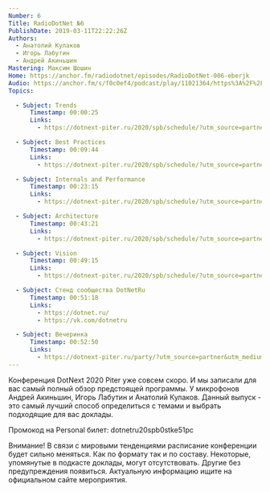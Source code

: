 ```yaml
---
Number: 6
Title: RadioDotNet №6
PublishDate: 2019-03-11T22:22:26Z
Authors:
  - Анатолий Кулаков
  - Игорь Лабутин
  - Андрей Акиньшин
Mastering: Максим Шошин
Home: https://anchor.fm/radiodotnet/episodes/RadioDotNet-006-eberjk
Audio: https://anchor.fm/s/f0c0ef4/podcast/play/11021364/https%3A%2F%2Fd3ctxlq1ktw2nl.cloudfront.net%2Fproduction%2F2020-2-11%2F56092155-44100-2-b27c3fc92a956.mp3
Topics:

  - Subject: Trends
      Timestamp: 00:00:25
      Links:
        - https://dotnext-piter.ru/2020/spb/schedule/?utm_source=partner&utm_medium=dotnetru&utm_campaign=dotnext20piter&utm_content=common

  - Subject: Best Practices
      Timestamp: 00:09:44
      Links:
        - https://dotnext-piter.ru/2020/spb/schedule/?utm_source=partner&utm_medium=dotnetru&utm_campaign=dotnext20piter&utm_content=common

  - Subject: Internals and Performance
      Timestamp: 00:23:15
      Links:
        - https://dotnext-piter.ru/2020/spb/schedule/?utm_source=partner&utm_medium=dotnetru&utm_campaign=dotnext20piter&utm_content=common

  - Subject: Architecture
      Timestamp: 00:43:21
      Links:
        - https://dotnext-piter.ru/2020/spb/schedule/?utm_source=partner&utm_medium=dotnetru&utm_campaign=dotnext20piter&utm_content=common

  - Subject: Vision
      Timestamp: 00:49:15
      Links:
        - https://dotnext-piter.ru/2020/spb/schedule/?utm_source=partner&utm_medium=dotnetru&utm_campaign=dotnext20piter&utm_content=common

  - Subject: Стенд сообщества DotNetRu
      Timestamp: 00:51:18
      Links:
        - https://dotnet.ru/
        - https://vk.com/dotnetru

  - Subject: Вечеринка
      Timestamp: 00:52:50
      Links:
        - https://dotnext-piter.ru/party/?utm_source=partner&utm_medium=dotnetru&utm_campaign=dotnext20piter&utm_content=common
---
```

Конференция DotNext 2020 Piter уже совсем скоро. И мы записали для вас самый полный обзор предстоящей программы. У микрофонов Андрей Акиньшин, Игорь Лабутин и Анатолий Кулаков. Данный выпуск - это самый лучший способ определиться с темами и выбрать подходящие для вас доклады.

Промокод на Personal билет: dotnetru20spb0stke51pc

Внимание! В связи с мировыми тенденциями расписание конференции будет сильно меняться. Как по формату так и по составу. Некоторые, упомянутые в подкасте доклады, могут отсутствовать. Другие без предупреждения появиться. Актуальную информацию ищите на официальном сайте мероприятия.
